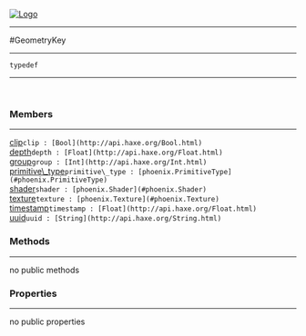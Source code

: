 
[![Logo](../../../images/logo.png)](../../../api/index.html)

---



#GeometryKey



---

`typedef`
<span class="meta">

</span>


---

&nbsp;
&nbsp;

<h3>Members</h3> <hr/><span class="member apipage">
            <a name="clip"><a class="lift" href="#clip">clip</a></a><code class="signature apipage">clip : [Bool](http://api.haxe.org/Bool.html)</code><br/></span>
        <span class="small_desc_flat"></span><span class="member apipage">
            <a name="depth"><a class="lift" href="#depth">depth</a></a><code class="signature apipage">depth : [Float](http://api.haxe.org/Float.html)</code><br/></span>
        <span class="small_desc_flat"></span><span class="member apipage">
            <a name="group"><a class="lift" href="#group">group</a></a><code class="signature apipage">group : [Int](http://api.haxe.org/Int.html)</code><br/></span>
        <span class="small_desc_flat"></span><span class="member apipage">
            <a name="primitive_type"><a class="lift" href="#primitive_type">primitive\_type</a></a><code class="signature apipage">primitive\_type : [phoenix.PrimitiveType](#phoenix.PrimitiveType)</code><br/></span>
        <span class="small_desc_flat"></span><span class="member apipage">
            <a name="shader"><a class="lift" href="#shader">shader</a></a><code class="signature apipage">shader : [phoenix.Shader](#phoenix.Shader)</code><br/></span>
        <span class="small_desc_flat"></span><span class="member apipage">
            <a name="texture"><a class="lift" href="#texture">texture</a></a><code class="signature apipage">texture : [phoenix.Texture](#phoenix.Texture)</code><br/></span>
        <span class="small_desc_flat"></span><span class="member apipage">
            <a name="timestamp"><a class="lift" href="#timestamp">timestamp</a></a><code class="signature apipage">timestamp : [Float](http://api.haxe.org/Float.html)</code><br/></span>
        <span class="small_desc_flat"></span><span class="member apipage">
            <a name="uuid"><a class="lift" href="#uuid">uuid</a></a><code class="signature apipage">uuid : [String](http://api.haxe.org/String.html)</code><br/></span>
        <span class="small_desc_flat"></span>

<h3>Methods</h3> <hr/>no public methods

<h3>Properties</h3> <hr/>no public properties

&nbsp;
&nbsp;
&nbsp;